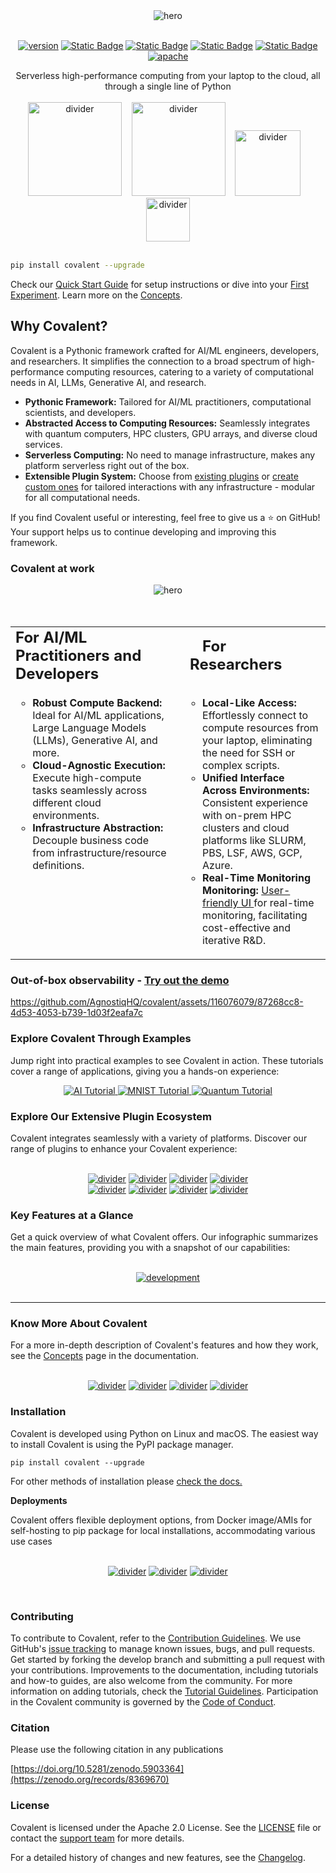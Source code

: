 <div align="center">
  <img src="./doc/source/_static/readme_hero.svg" alt="hero" />
 </div>
</br>
<div align="center">

[![version](https://img.shields.io/github/v/tag/AgnostiqHQ/covalent?color=%235552FF&include_prereleases&label=version&sort=semver)](https://github.com/AgnostiqHQ/covalent/blob/develop/CHANGELOG.md)
[![Static Badge](https://img.shields.io/badge/python-3.8_%7C_3.9_%7C_3.10-%235552FF)](#)
[![Static Badge](https://img.shields.io/badge/tests-passing-%235552FF?logo=github)](https://github.com/AgnostiqHQ/covalent/actions/workflows/tests.yml)
[![Static Badge](https://img.shields.io/badge/docs-passing-%235552FF)](https://docs.covalent.xyz/docs/)
[![Static Badge](https://img.shields.io/badge/codecov-88%25-%235552FF?logo=codecov)](https://codecov.io/gh/AgnostiqHQ/covalent)
[![apache](https://img.shields.io/badge/License-Apache_License_2.0-blue?color=%235552FF)](https://www.apache.org/licenses/LICENSE-2.0)</div>

<div align="center">Serverless high-performance computing from your laptop to the cloud, all through a single line of Python</div>
</br>
 <div align="center">
<a href="https://docs.covalent.xyz/docs/get-started/quick-start"><img src="./doc/source/_static/getting_started.svg" width="150" alt="divider"></a>
&nbsp&nbsp
<a href="https://docs.covalent.xyz/docs/"><img src="./doc/source/_static/documentation.svg" alt="divider" width="150"></a>
&nbsp&nbsp
<a href="https://docs.covalent.xyz/docs/user-documentation/tutorials/"><img src="./doc/source/_static/examples.svg" alt="divider" width="105"></a>
&nbsp&nbsp
<a href="https://covalentworkflows.slack.com/join/shared_invite/zt-1ew7f2rfk-dKSXVQmRniu5mQW4Z_eQuw#/shared-invite/email"><img src="./doc/source/_static/slack.svg" alt="divider" width="70"></a>
</div>
</br>

```bash
pip install covalent --upgrade
```

Check our [Quick Start Guide](https://docs.covalent.xyz/docs/get-started/quick-start/) for setup instructions or dive into your [First Experiment](https://docs.covalent.xyz/docs/get-started/first-experiment/). Learn more on the [Concepts](https://docs.covalent.xyz/docs/user-documentation/concepts/concepts-index/).

## Why Covalent?

Covalent is a Pythonic framework crafted for AI/ML engineers, developers, and researchers. It simplifies the connection to a broad spectrum of high-performance computing resources, catering to a variety of computational needs in AI, LLMs, Generative AI, and research.

- **Pythonic Framework:** Tailored for AI/ML practitioners, computational scientists, and developers.
- **Abstracted Access to Computing Resources:** Seamlessly integrates with quantum computers, HPC clusters, GPU arrays, and diverse cloud services.
- **Serverless Computing:** No need to manage infrastructure, makes any platform serverless right out of the box.
- **Extensible Plugin System:** Choose from [existing plugins](https://docs.covalent.xyz/docs/plugin) or [create custom ones](https://github.com/AgnostiqHQ/covalent-executor-template) for tailored interactions with any infrastructure - modular for all computational needs.

If you find Covalent useful or interesting, feel free to give us a ⭐ on GitHub! Your support helps us to continue developing and improving this framework.

### Covalent at work

<div align="center">
  <img src="./doc/source/_static/executor.gif"  alt="hero" />
 </div>
</br>

</br>
<table border="0">
 <tr>
    <td><b style="font-size:24px; padding-right: 20px;">For AI/ML Practitioners and Developers</b></td>
    <td><b style="font-size:24px; padding-left: 20px;">For Researchers</b></td>
 </tr>
 <tr>
    <td valign="top">
        <ul style="font-size:16px; list-style-type: circle; padding-right: 20px;">
            <li><b>Robust Compute Backend:</b> Ideal for AI/ML applications, Large Language Models (LLMs), Generative AI, and more.</li>
            <li><b>Cloud-Agnostic Execution:</b> Execute high-compute tasks seamlessly across different cloud environments.</li>
            <li><b>Infrastructure Abstraction:</b> Decouple business code from infrastructure/resource definitions.</li>
        </ul>
    </td>
    <td valign="top">
        <ul style="font-size:16px; list-style-type: circle; padding-left: 20px;">
            <li><b>Local-Like Access:</b> Effortlessly connect to compute resources from your laptop, eliminating the need for SSH or complex scripts.</li>
            <li><b>Unified Interface Across Environments:</b> Consistent experience with on-prem HPC clusters and cloud platforms like SLURM, PBS, LSF, AWS, GCP, Azure.</li>
            <li><b>Real-Time Monitoring Monitoring:</b> <a href="http://demo.covalent.xyz/"> User-friendly UI </a> for real-time monitoring, facilitating cost-effective and iterative R&D.</li>
        </ul>
    </td>
 </tr>
</table>

### Out-of-box observability - [Try out the demo](http://demo.covalent.xyz/)

https://github.com/AgnostiqHQ/covalent/assets/116076079/87268cc8-4d53-4053-b739-1d03f2eafa7c

### Explore Covalent Through Examples

Jump right into practical examples to see Covalent in action. These tutorials cover a range of applications, giving you a hands-on experience:

<div align="center">
  <a href="https://docs.covalent.xyz/docs/user-documentation/tutorials/generativeai/">
    <img src="./doc/source/_static/ai_tutorial.svg" alt="AI Tutorial">
  </a>
  <a href="https://docs.covalent.xyz/docs/user-documentation/tutorials/mnist/">
    <img src="./doc/source/_static/mnist_tutorial.svg" alt="MNIST Tutorial">
  </a>
  <a href="https://docs.covalent.xyz/docs/user-documentation/tutorials/quantumchemistry/">
    <img src="./doc/source/_static/quantum_tutorial.svg" alt="Quantum Tutorial">
  </a>
</div>

### Explore Our Extensive Plugin Ecosystem

Covalent integrates seamlessly with a variety of platforms. Discover our range of plugins to enhance your Covalent experience:

</br>
  <div align="center">
<a href="https://docs.covalent.xyz/docs/user-documentation/api-reference/executors/aws-plugins/"><img src="./doc/source/_static/aws.svg" alt="divider"></a>
<a href="https://docs.covalent.xyz/docs/user-documentation/api-reference/executors/azurebatch/"><img src="./doc/source/_static/azure.svg" alt="divider"></a>
<a href="https://docs.covalent.xyz/docs/user-documentation/api-reference/executors/gcp/"><img src="./doc/source/_static/google.svg" alt="divider"></a>
<a href="https://docs.covalent.xyz/docs"><img src="./doc/source/_static/kubernetes.svg" alt="divider"></a>
</div>
<div align="center"><a href="https://docs.covalent.xyz/docs/user-documentation/api-reference/executors/slurm/"><img src="./doc/source/_static/slurm.svg" alt="divider"></a>
<a href="https://docs.covalent.xyz/docs/user-documentation/api-reference/executors/dask/"><img src="./doc/source/_static/dask.svg" alt="divider"></a>
<a href="https://docs.covalent.xyz/docs/user-documentation/api-reference/executors/ibmq/"><img src="./doc/source/_static/ibmq.svg" alt="divider"></a>
<a href="https://docs.covalent.xyz/docs/plugin"><img src="./doc/source/_static/many_more.svg" alt="divider"></a></div>

### Key Features at a Glance

Get a quick overview of what Covalent offers. Our infographic summarizes the main features, providing you with a snapshot of our capabilities:

</br>
  <div align="center">
  <a href="https://docs.covalent.xyz/docs/"><img src="./doc/source/_static/development.svg"  alt="development"></img></a>
 </div>

</br>

---

### Know More About Covalent

For a more in-depth description of Covalent's features and how they work, see the [Concepts](https://docs.covalent.xyz/docs/user-documentation/concepts/concepts-index/) page in the documentation.

</br>

<div align="center">
<a href="https://www.covalent.xyz/what-is-covalent/"><img src="./doc/source/_static/what_is_covalent.svg" alt="divider"></a>
<a href="https://www.covalent.xyz/navigating-the-modern-hpc-landscape/"><img src="./doc/source/_static/cloud_hpc.svg" alt="divider"></a>
<a href="https://docs.covalent.xyz/docs/user-documentation/concepts/covalent-basics/"><img src="./doc/source/_static/concepts_of_covalent.svg" alt="divider"></a>
<a href="https://docs.covalent.xyz/docs/user-documentation/concepts/covalent-arch/covalent-architecture"><img src="./doc/source/_static/covalent_work.svg" alt="divider"></a>
</div>

<div >

### Installation

Covalent is developed using Python on Linux and macOS. The easiest way to install Covalent is using the PyPI package manager.

```
pip install covalent --upgrade
```

For other methods of installation please [check the docs.](https://docs.covalent.xyz/docs/get-started/install/)

**Deployments**

<div>
Covalent offers flexible deployment options, from Docker image/AMIs for self-hosting to pip package for local installations, accommodating various use cases
</div>

</br>

<div align="center">

<a href="https://docs.covalent.xyz/docs/user-documentation/server-deployment"><img src="./doc/source/_static/local-laptop.svg" alt="divider"></a>
<a href="https://docs.covalent.xyz/docs/user-documentation/server-deployment"><img src="./doc/source/_static/onprem_hosted.svg" alt="divider"></a>
<a href="https://docs.covalent.xyz/docs/user-documentation/server-deployment"><img src="./doc/source/_static/cloud_hosted.svg" alt="divider"></a>

</div>

</br>
</div>

### Contributing

 <!-- <div><img src="./contributing_heading.svg" alt="divider"></div> -->

To contribute to Covalent, refer to the [Contribution Guidelines](https://github.com/AgnostiqHQ/covalent/blob/master/CONTRIBUTING.md). We use GitHub's [issue tracking](https://github.com/AgnostiqHQ/covalent/issues) to manage known issues, bugs, and pull requests. Get started by forking the develop branch and submitting a pull request with your contributions. Improvements to the documentation, including tutorials and how-to guides, are also welcome from the community. For more information on adding tutorials, check the [Tutorial Guidelines](https://github.com/AgnostiqHQ/covalent/blob/master/doc/TUTORIAL_GUIDELINES.md). Participation in the Covalent community is governed by the [Code of Conduct](https://github.com/AgnostiqHQ/covalent/blob/master/CODE_OF_CONDUCT.md).

### Citation

Please use the following citation in any publications

[https://doi.org/10.5281/zenodo.5903364](https://zenodo.org/records/8369670)

### License

Covalent is licensed under the Apache 2.0 License. See the [LICENSE](https://github.com/AgnostiqHQ/covalent/blob/master/LICENSE) file or contact the [support team](mailto:support@aqnostic.ai) for more details.

For a detailed history of changes and new features, see the [Changelog](https://github.com/AgnostiqHQ/covalent/blob/master/CHANGELOG.md).
